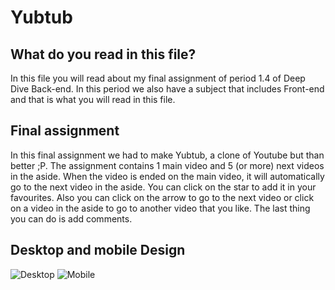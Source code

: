 # Yubtub

## What do you read in this file?
In this file you will read about my final assignment of 
period 1.4 of Deep Dive Back-end. In this period we also have
a subject that includes Front-end and that is what you will read 
in this file. 

## Final assignment
In this final assignment we had to make Yubtub, a clone of Youtube but than better ;P.
The assignment contains 1 main video and 5 (or more) next videos in the aside.
When the video is ended on the main video, it will automatically go to the next video in the
aside. You can click on the star to add it in your favourites.
Also you can click on the arrow to go to the next video or click on a video in the aside
to go to another video that you like. The last thing you can do is add comments.

## Desktop and mobile Design
![Desktop](desktopImg.png) ![Mobile](mobileImg.png)

